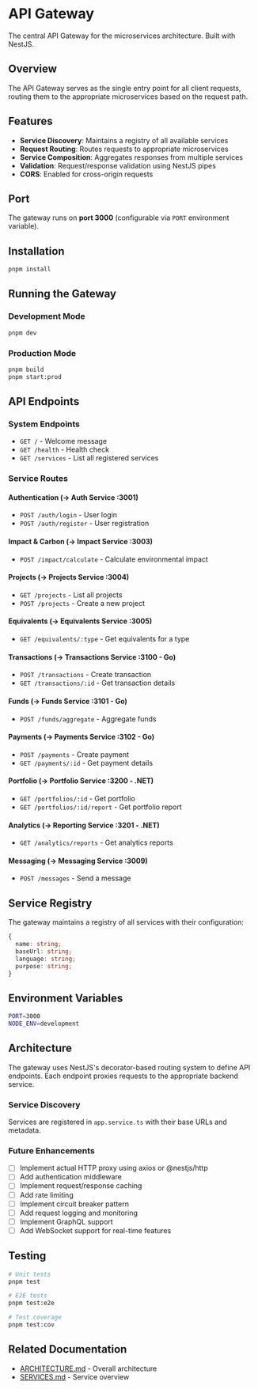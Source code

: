 # API Gateway

The central API Gateway for the microservices architecture. Built with NestJS.

## Overview

The API Gateway serves as the single entry point for all client requests, routing them to the appropriate microservices based on the request path.

## Features

- **Service Discovery**: Maintains a registry of all available services
- **Request Routing**: Routes requests to appropriate microservices
- **Service Composition**: Aggregates responses from multiple services
- **Validation**: Request/response validation using NestJS pipes
- **CORS**: Enabled for cross-origin requests

## Port

The gateway runs on **port 3000** (configurable via `PORT` environment variable).

## Installation

```bash
pnpm install
```

## Running the Gateway

### Development Mode
```bash
pnpm dev
```

### Production Mode
```bash
pnpm build
pnpm start:prod
```

## API Endpoints

### System Endpoints
- `GET /` - Welcome message
- `GET /health` - Health check
- `GET /services` - List all registered services

### Service Routes

#### Authentication (→ Auth Service :3001)
- `POST /auth/login` - User login
- `POST /auth/register` - User registration

#### Impact & Carbon (→ Impact Service :3003)
- `POST /impact/calculate` - Calculate environmental impact

#### Projects (→ Projects Service :3004)
- `GET /projects` - List all projects
- `POST /projects` - Create a new project

#### Equivalents (→ Equivalents Service :3005)
- `GET /equivalents/:type` - Get equivalents for a type

#### Transactions (→ Transactions Service :3100 - Go)
- `POST /transactions` - Create transaction
- `GET /transactions/:id` - Get transaction details

#### Funds (→ Funds Service :3101 - Go)
- `POST /funds/aggregate` - Aggregate funds

#### Payments (→ Payments Service :3102 - Go)
- `POST /payments` - Create payment
- `GET /payments/:id` - Get payment details

#### Portfolio (→ Portfolio Service :3200 - .NET)
- `GET /portfolios/:id` - Get portfolio
- `GET /portfolios/:id/report` - Get portfolio report

#### Analytics (→ Reporting Service :3201 - .NET)
- `GET /analytics/reports` - Get analytics reports

#### Messaging (→ Messaging Service :3009)
- `POST /messages` - Send a message

## Service Registry

The gateway maintains a registry of all services with their configuration:

```typescript
{
  name: string;
  baseUrl: string;
  language: string;
  purpose: string;
}
```

## Environment Variables

```bash
PORT=3000
NODE_ENV=development
```

## Architecture

The gateway uses NestJS's decorator-based routing system to define API endpoints. Each endpoint proxies requests to the appropriate backend service.

### Service Discovery

Services are registered in `app.service.ts` with their base URLs and metadata.

### Future Enhancements

- [ ] Implement actual HTTP proxy using axios or @nestjs/http
- [ ] Add authentication middleware
- [ ] Implement request/response caching
- [ ] Add rate limiting
- [ ] Implement circuit breaker pattern
- [ ] Add request logging and monitoring
- [ ] Implement GraphQL support
- [ ] Add WebSocket support for real-time features

## Testing

```bash
# Unit tests
pnpm test

# E2E tests
pnpm test:e2e

# Test coverage
pnpm test:cov
```

## Related Documentation

- [ARCHITECTURE.md](../../ARCHITECTURE.md) - Overall architecture
- [SERVICES.md](../../SERVICES.md) - Service overview
